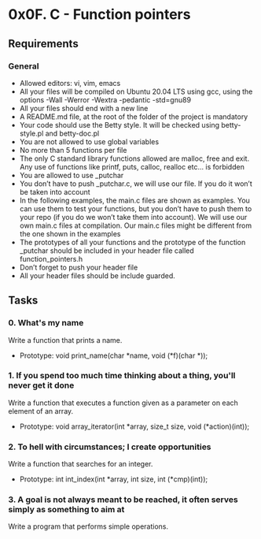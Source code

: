 # 0x0F. C - Function pointers

## Requirements

### General

- Allowed editors: vi, vim, emacs
- All your files will be compiled on Ubuntu 20.04 LTS using gcc, using the options -Wall -Werror    -Wextra -pedantic -std=gnu89
- All your files should end with a new line
- A README.md file, at the root of the folder of the project is mandatory
- Your code should use the Betty style. It will be checked using betty-style.pl and betty-doc.pl
- You are not allowed to use global variables
- No more than 5 functions per file
- The only C standard library functions allowed are malloc, free and exit. Any use of functions     like printf, puts, calloc, realloc etc… is forbidden
- You are allowed to use _putchar
- You don’t have to push _putchar.c, we will use our file. If you do it won’t be taken into account
- In the following examples, the main.c files are shown as examples. You can use them to test your functions, but you don’t have to push them to your repo (if you do we won’t take them into account). We will use our own main.c files at compilation. Our main.c files might be different from the one shown in the examples
- The prototypes of all your functions and the prototype of the function _putchar should be included in your header file called function_pointers.h
- Don’t forget to push your header file
- All your header files should be include guarded.

## Tasks

### 0. What's my name

Write a function that prints a name.

- Prototype: void print_name(char *name, void (*f)(char *));

### 1. If you spend too much time thinking about a thing, you'll never get it done

Write a function that executes a function given as a parameter on each element of an array.

- Prototype: void array_iterator(int *array, size_t size, void (*action)(int));

### 2. To hell with circumstances; I create opportunities

Write a function that searches for an integer.

- Prototype: int int_index(int *array, int size, int (*cmp)(int));

### 3. A goal is not always meant to be reached, it often serves simply as something to aim at

Write a program that performs simple operations.

